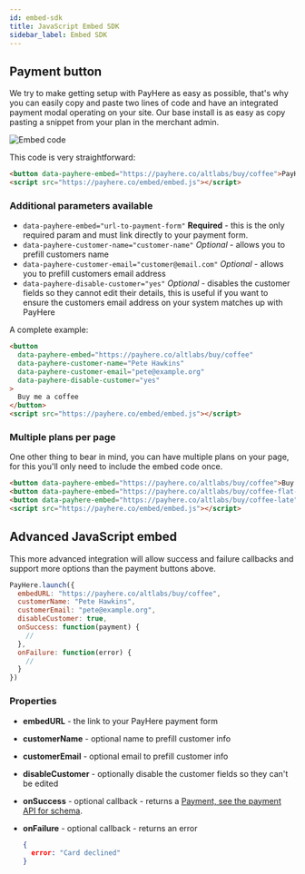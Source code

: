 ```yaml
---
id: embed-sdk
title: JavaScript Embed SDK
sidebar_label: Embed SDK
---
```


## Payment button

We try to make getting setup with PayHere as easy as possible, that's why you can easily copy and paste two lines of code and have an integrated payment modal operating on your site. Our base install is as easy as copy pasting a snippet from your plan in the merchant admin.

![Embed code](/img/docs/embed.png)

This code is very straightforward:

```html
<button data-payhere-embed="https://payhere.co/altlabs/buy/coffee">PayHere</button>
<script src="https://payhere.co/embed/embed.js"></script>
```

### Additional parameters available

- `data-payhere-embed="url-to-payment-form"` **Required** - this is the only required param and must link directly to your payment form.
- `data-payhere-customer-name="customer-name"` *Optional* - allows you to prefill customers name
- `data-payhere-customer-email="customer@email.com"` *Optional* - allows you to prefill customers email address
- `data-payhere-disable-customer="yes"` *Optional* - disables the customer fields so they cannot edit their details, this is useful if you want to ensure the customers email address on your system matches up with PayHere

A complete example:

```html
<button
  data-payhere-embed="https://payhere.co/altlabs/buy/coffee"
  data-payhere-customer-name="Pete Hawkins"
  data-payhere-customer-email="pete@example.org"
  data-payhere-disable-customer="yes"
>
  Buy me a coffee
</button>
<script src="https://payhere.co/embed/embed.js"></script>
```

### Multiple plans per page

One other thing to bear in mind, you can have multiple plans on your page, for this you'll only need to include the embed code once.

```html
<button data-payhere-embed="https://payhere.co/altlabs/buy/coffee">Buy me an americano</button>
<button data-payhere-embed="https://payhere.co/altlabs/buy/coffee-flat-white">Buy me a flat white</button>
<button data-payhere-embed="https://payhere.co/altlabs/buy/coffee-late">Buy me a latte</button>
<script src="https://payhere.co/embed/embed.js"></script>
```

## Advanced JavaScript embed

This more advanced integration will allow success and failure callbacks and support more options than the payment buttons above.

```js
PayHere.launch({
  embedURL: "https://payhere.co/altlabs/buy/coffee",
  customerName: "Pete Hawkins",
  customerEmail: "pete@example.org",
  disableCustomer: true,
  onSuccess: function(payment) {
    //
  },
  onFailure: function(error) {
    //
  }
})
```

### Properties

- **embedURL** - the link to your PayHere payment form
- **customerName** - optional name to prefill customer info
- **customerEmail** - optional email to prefill customer info
- **disableCustomer** - optionally disable the customer fields so they can't be edited
- **onSuccess** - optional callback - returns a [Payment, see the payment API for schema](api-payment-show.md).
- **onFailure** - optional callback - returns an error

    ```json
    {
      error: "Card declined"
    }
    ```
